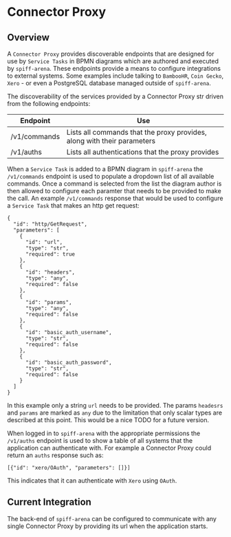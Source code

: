 # Connector Proxy

## Overview

A `Connector Proxy` provides discoverable endpoints that are designed for use by `Service Tasks` in BPMN diagrams which are authored and executed by `spiff-arena`. These endpoints provide a means to configure integrations to external systems. Some examples include talking to `BambooHR`, `Coin Gecko`, `Xero` - or even a PostgreSQL database managed outside of `spiff-arena`.

The discoverability of the services provided by a Connector Proxy str driven from the following endpoints:

| Endpoint | Use |
|----|----|
| /v1/commands | Lists all commands that the proxy provides, along with their parameters |
| /v1/auths | Lists all authentications that the proxy provides |

When a `Service Task` is added to a BPMN diagram in `spiff-arena` the `/v1/commands` endpoint is used to populate a dropdown list of all available commands. Once a command is selected from the list the diagram author is then allowed to configure each paramter that needs to be provided to make the call. An example `/v1/commands` response that would be used to configure a `Service Task` that makes an http get request:

```
{
  "id": "http/GetRequest",
  "parameters": [
    {
      "id": "url",
      "type": "str",
      "required": true
    },
    {
      "id": "headers",
      "type": "any",
      "required": false
    },
    {
      "id": "params",
      "type": "any",
      "required": false
    },
    {
      "id": "basic_auth_username",
      "type": "str",
      "required": false
    },
    {
      "id": "basic_auth_password",
      "type": "str",
      "required": false
    }
  ]
}
```

In this example only a string `url` needs to be provided. The params `headesrs` and `params` are marked as `any` due to the limitation that only scalar types are described at this point. This would be a nice TODO for a future version.

When logged in to `spiff-arena` with the appropriate permissions the `/v1/auths` endpoint is used to show a table of all systems that the application can authenticate with. For example a Connector Proxy could return an `auths` response such as:

```
[{"id": "xero/OAuth", "parameters": []}]
```

This indicates that it can authenticate with `Xero` using `OAuth`.

## Current Integration

The back-end of `spiff-arena` can be configured to communicate with any single Connector Proxy by providing its url when the application starts.
